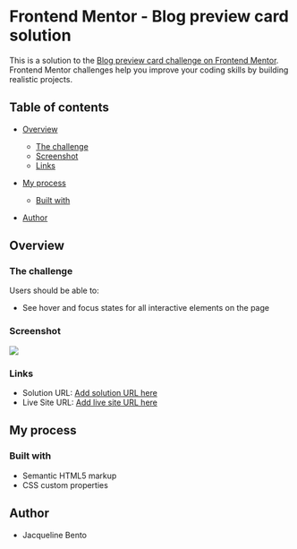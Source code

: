 # Frontend Mentor - Blog preview card solution

This is a solution to the [Blog preview card challenge on Frontend Mentor](https://www.frontendmentor.io/challenges/blog-preview-card-ckPaj01IcS). Frontend Mentor challenges help you improve your coding skills by building realistic projects. 

## Table of contents

- [Overview](#overview)
  - [The challenge](#the-challenge)
  - [Screenshot](#screenshot)
  - [Links](#links)
- [My process](#my-process)
  - [Built with](#built-with)
 
- [Author](#author)




## Overview

### The challenge

Users should be able to:

- See hover and focus states for all interactive elements on the page

### Screenshot

![](.assets/images/screenshot.png)



### Links

- Solution URL: [Add solution URL here](https://github.com/jacquebento/blog-preview-card)
- Live Site URL: [Add live site URL here](https://jacquebento.github.io/blog-preview-card/)

## My process

### Built with

- Semantic HTML5 markup
- CSS custom properties

## Author

- Jacqueline Bento

